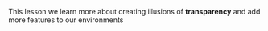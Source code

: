 This lesson we learn more about creating illusions of **transparency** and add more features to our environments
